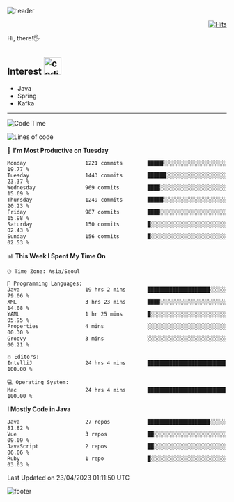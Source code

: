 ![header](https://capsule-render.vercel.app/api?type=soft&color=gradient&text=%20%20Gnoyes%20%20&fontAlign=30&fontSize=30&textBg=true&desc=Backend%20Developer&descAlign=60&descAlignY=50&&descSize=30)

<div align=right>
  
[![Hits](https://hits.seeyoufarm.com/api/count/incr/badge.svg?url=https%3A%2F%2Fgithub.com%2Fjeff-seyong)](https://hits.seeyoufarm.com)

</div>


Hi, there!🖐

## Interest <img src="https://media.giphy.com/media/bx3Cvt88j7PtM4SOaS/giphy.gif" alt="coding" width="40px" />

- Java
- Spring
- Kafka

---

<!--START_SECTION:waka-->
![Code Time](http://img.shields.io/badge/Code%20Time-446%20hrs%2038%20mins-blue)

![Lines of code](https://img.shields.io/badge/From%20Hello%20World%20I%27ve%20Written-682.4%20thousand%20lines%20of%20code-blue)

📅 **I'm Most Productive on Tuesday** 

```text
Monday                   1221 commits        █████░░░░░░░░░░░░░░░░░░░░   19.77 % 
Tuesday                  1443 commits        ██████░░░░░░░░░░░░░░░░░░░   23.37 % 
Wednesday                969 commits         ████░░░░░░░░░░░░░░░░░░░░░   15.69 % 
Thursday                 1249 commits        █████░░░░░░░░░░░░░░░░░░░░   20.23 % 
Friday                   987 commits         ████░░░░░░░░░░░░░░░░░░░░░   15.98 % 
Saturday                 150 commits         █░░░░░░░░░░░░░░░░░░░░░░░░   02.43 % 
Sunday                   156 commits         █░░░░░░░░░░░░░░░░░░░░░░░░   02.53 % 
```


📊 **This Week I Spent My Time On** 

```text
🕑︎ Time Zone: Asia/Seoul

💬 Programming Languages: 
Java                     19 hrs 2 mins       ████████████████████░░░░░   79.06 % 
XML                      3 hrs 23 mins       ████░░░░░░░░░░░░░░░░░░░░░   14.08 % 
YAML                     1 hr 25 mins        █░░░░░░░░░░░░░░░░░░░░░░░░   05.95 % 
Properties               4 mins              ░░░░░░░░░░░░░░░░░░░░░░░░░   00.30 % 
Groovy                   3 mins              ░░░░░░░░░░░░░░░░░░░░░░░░░   00.21 % 

🔥 Editors: 
IntelliJ                 24 hrs 4 mins       █████████████████████████   100.00 % 

💻 Operating System: 
Mac                      24 hrs 4 mins       █████████████████████████   100.00 % 
```

**I Mostly Code in Java** 

```text
Java                     27 repos            ████████████████████░░░░░   81.82 % 
Vue                      3 repos             ██░░░░░░░░░░░░░░░░░░░░░░░   09.09 % 
JavaScript               2 repos             ██░░░░░░░░░░░░░░░░░░░░░░░   06.06 % 
Ruby                     1 repo              █░░░░░░░░░░░░░░░░░░░░░░░░   03.03 % 
```




 Last Updated on 23/04/2023 01:11:50 UTC
<!--END_SECTION:waka-->

<!--

<div align=center>
  
[![Gmail Badge](https://img.shields.io/badge/Gmail-d14836?style=flat&logo=Gmail&logoColor=white&link=mailto:sedragon.kim@gmail.com)](mailto:sedragon.kim@gmail.com) 

</div>

-->


![footer](https://capsule-render.vercel.app/api?type=waving&color=gradient&height=300&section=footer&animation=twinkling&reversal=true)
